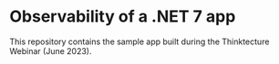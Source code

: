 # Observability of a .NET 7 app

This repository contains the sample app built during the Thinktecture Webinar (June 2023).
